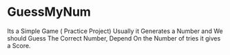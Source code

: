 # GuessMyNum

Its a Simple Game ( Practice Project)
Usually it Generates a Number and We should Guess The Correct Number, Depend On the Number of tries it gives a Score.
